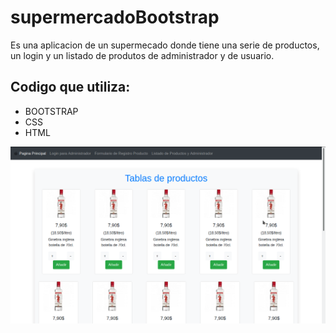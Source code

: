 # supermercadoBootstrap

Es una aplicacion de un supermecado donde tiene una serie de productos, un login y un listado de produtos de administrador y de usuario.


## Codigo que utiliza:
- BOOTSTRAP
- CSS
- HTML

![No disponemos de la imagen.](Screenshot.png?raw=true "Listado de Productos")
